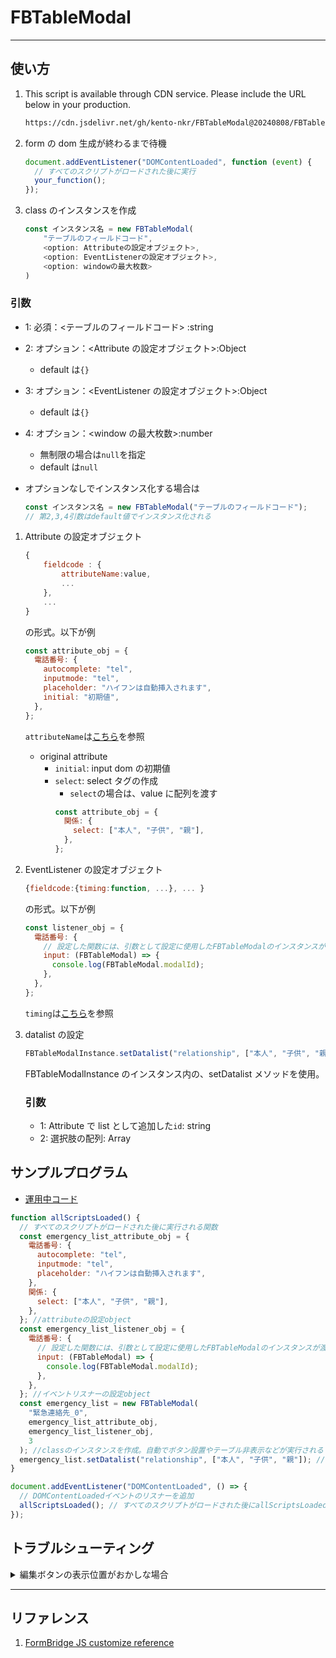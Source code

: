 # FBTableModal

---

## 使い方

1. This script is available through CDN service. Please include the URL below in your production.

   ```sh
   https://cdn.jsdelivr.net/gh/kento-nkr/FBTableModal@20240808/FBTableModal.js
   ```

3. form の dom 生成が終わるまで待機

   ```js
   document.addEventListener("DOMContentLoaded", function (event) {
     // すべてのスクリプトがロードされた後に実行
     your_function();
   });
   ```

4. class のインスタンスを作成

   ```js
   const インスタンス名 = new FBTableModal(
       "テーブルのフィールドコード",
       <option: Attributeの設定オブジェクト>,
       <option: EventListenerの設定オブジェクト>,
       <option: windowの最大枚数>
   )
   ```

### 引数

- 1: 必須：<テーブルのフィールドコード> :string
- 2: オプション：<Attribute の設定オブジェクト>:Object
  - default は`{}`
- 3: オプション：<EventListener の設定オブジェクト>:Object
  - default は`{}`
- 4: オプション：<window の最大枚数>:number

  - 無制限の場合は`null`を指定
  - default は`null`

- オプションなしでインスタンス化する場合は
  ```js
  const インスタンス名 = new FBTableModal("テーブルのフィールドコード");
  // 第2,3,4引数はdefault値でインスタンス化される
  ```

1. Attribute の設定オブジェクト

   ```js
   {
       fieldcode : {
           attributeName:value,
           ...
       },
       ...
   }
   ```

   の形式。以下が例

   ```js
   const attribute_obj = {
     電話番号: {
       autocomplete: "tel",
       inputmode: "tel",
       placeholder: "ハイフンは自動挿入されます",
       initial: "初期値",
     },
   };
   ```

   `attributeName`は[こちら](https://developer.mozilla.org/ja/docs/Web/HTML/Attributes)を参照

   - original attribute
     - `initial`: input dom の初期値
     - `select`: select タグの作成
       - `select`の場合は、value に配列を渡す
       ```js
       const attribute_obj = {
         関係: {
           select: ["本人", "子供", "親"],
         },
       };
       ```

2. EventListener の設定オブジェクト

   ```js
   {fieldcode:{timing:function, ...}, ... }
   ```

   の形式。以下が例

   ```js
   const listener_obj = {
     電話番号: {
       // 設定した関数には、引数として設定に使用したFBTableModalのインスタンスが渡される。
       input: (FBTableModal) => {
         console.log(FBTableModal.modalId);
       },
     },
   };
   ```

   `timing`は[こちら](https://web-designer.cman.jp/javascript_ref/event_list/)を参照

3. datalist の設定
   ```js
   FBTableModalInstance.setDatalist("relationship", ["本人", "子供", "親"]); //datalistを設置
   ```
   FBTableModalInstance のインスタンス内の、setDatalist メソッドを使用。
   ### 引数
   - 1: Attribute で list として追加した`id`: string
   - 2: 選択肢の配列: Array

## サンプルプログラム

- [運用中コード](https://github.com/NKR-24/FB_415358)

```js
function allScriptsLoaded() {
  // すべてのスクリプトがロードされた後に実行される関数
  const emergency_list_attribute_obj = {
    電話番号: {
      autocomplete: "tel",
      inputmode: "tel",
      placeholder: "ハイフンは自動挿入されます",
    },
    関係: {
      select: ["本人", "子供", "親"],
    },
  }; //attributeの設定object
  const emergency_list_listener_obj = {
    電話番号: {
      // 設定した関数には、引数として設定に使用したFBTableModalのインスタンスが渡される。
      input: (FBTableModal) => {
        console.log(FBTableModal.modalId);
      },
    },
  }; //イベントリスナーの設定object
  const emergency_list = new FBTableModal(
    "緊急連絡先_0",
    emergency_list_attribute_obj,
    emergency_list_listener_obj,
    3
  ); //classのインスタンスを作成。自動でボタン設置やテーブル非表示などが実行される
  emergency_list.setDatalist("relationship", ["本人", "子供", "親"]); //datalistを設置
}

document.addEventListener("DOMContentLoaded", () => {
  // DOMContentLoadedイベントのリスナーを追加
  allScriptsLoaded(); // すべてのスクリプトがロードされた後にallScriptsLoaded関数を実行
});
```

## トラブルシューティング

<details><summary>編集ボタンの表示位置がおかしな場合</summary>

### FormBridge のフィールド配置の問題です

編集ボタンの DOM は、元のテーブルのあった DOM の、親の DOM の末尾に追加されます

```js
this.table_dom.parentElement.parentElement.appendChild(buttonWrapper);
```

1. FormBridge のコンソール画面を開き、「フォームのデザイン」を選択

<img width="214" alt="image" src="https://github.com/kento-nkr/FBTableModal/assets/127807502/eb52bee1-306c-4fbc-ab1b-9370dafd5ff1">

2. 該当テーブルまで行き、以下の条件を満たすようにフィールドをドラッグして動かす

   ![FBTableEdit ボタン配置の説明](https://github.com/kento-nkr/FBTableModal/assets/127807502/ec72eaf0-415c-477f-bdce-837f677e9398)

</details>

---

## リファレンス

1. [FormBridge JS customize reference](https://formbridge.kintoneapp.com/help/customize)
